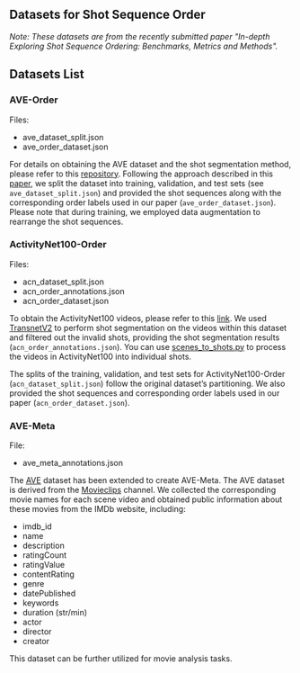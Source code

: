 ## Datasets for Shot Sequence Order

*Note: These datasets are from the recently submitted paper "In-depth Exploring Shot Sequence Ordering: Benchmarks, Metrics and Methods".*

## Datasets List

### AVE-Order

Files:

- ave_dataset_split.json
- ave_order_dataset.json

For details on obtaining the AVE dataset and the shot segmentation method, please refer to this [repository](https://github.com/dawitmureja/AVE). Following the approach described in this [paper](https://www.ecva.net/papers/eccv_2022/papers_ECCV/papers/136680195.pdf), we split the dataset into training, validation, and test sets (see `ave_dataset_split.json`) and provided the shot sequences along with the corresponding order labels used in our paper (`ave_order_dataset.json`). Please note that during training, we employed data augmentation to rearrange the shot sequences.

### ActivityNet100-Order

Files:

- acn_dataset_split.json
- acn_order_annotations.json
- acn_order_dataset.json

To obtain the ActivityNet100 videos, please refer to this [link](http://activity-net.org/download.html). We used [TransnetV2](https://github.com/soCzech/TransNetV2) to perform shot segmentation on the videos within this dataset and filtered out the invalid shots, providing the shot segmentation results (`acn_order_annotations.json`). You can use [scenes_to_shots.py](https://github.com/dawitmureja/AVE/blob/main/scenes_to_shots.py) to process the videos in ActivityNet100 into individual shots.

The splits of the training, validation, and test sets for ActivityNet100-Order (`acn_dataset_split.json`) follow the original dataset’s partitioning. We also provided the shot sequences and corresponding order labels used in our paper (`acn_order_dataset.json`).

### AVE-Meta

File:

- ave_meta_annotations.json

The [AVE](https://github.com/dawitmureja/AVE) dataset has been extended to create AVE-Meta. The AVE dataset is derived from the [Movieclips](https://www.youtube.com/c/MOVIECLIPS) channel. We collected the corresponding movie names for each scene video and obtained public information about these movies from the IMDb website, including:

- imdb_id
- name
- description
- ratingCount
- ratingValue
- contentRating
- genre
- datePublished
- keywords
- duration (str/min)
- actor
- director
- creator

This dataset can be further utilized for movie analysis tasks.

